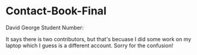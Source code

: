 # Contact-Book-Final

David George
Student Number:

It says there is two contributors, but that's becuase I did some work on my laptop which I guess is a different account. Sorry for the confusion! 
